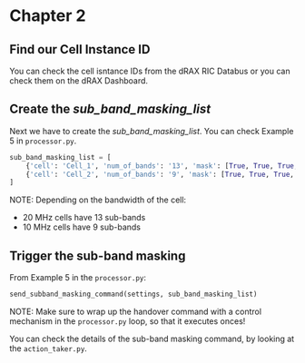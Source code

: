 # Chapter 2

## Find our Cell Instance ID

You can check the cell isntance IDs from the dRAX RIC Databus or you can check them on the dRAX Dashboard.

## Create the *sub_band_masking_list*

Next we have to create the *sub_band_masking_list*. You can check Example 5 in `processor.py`.

```python
sub_band_masking_list = [
    {'cell': 'Cell_1', 'num_of_bands': '13', 'mask': [True, True, True, True, True, True, True, True, True, True, True, True, True]},
    {'cell': 'Cell_2', 'num_of_bands': '9', 'mask': [True, True, True, True, True, True, True, True, True]}
]
```

NOTE: Depending on the bandwidth of the cell:
- 20 MHz cells have 13 sub-bands
- 10 MHz cells have 9 sub-bands

## Trigger the sub-band masking

From Example 5 in the `processor.py`:

```python
send_subband_masking_command(settings, sub_band_masking_list)
```

NOTE: Make sure to wrap up the handover command with a control mechanism in the `processor.py` loop, so that it executes onces!

You can check the details of the sub-band masking command, by looking at the `action_taker.py`.